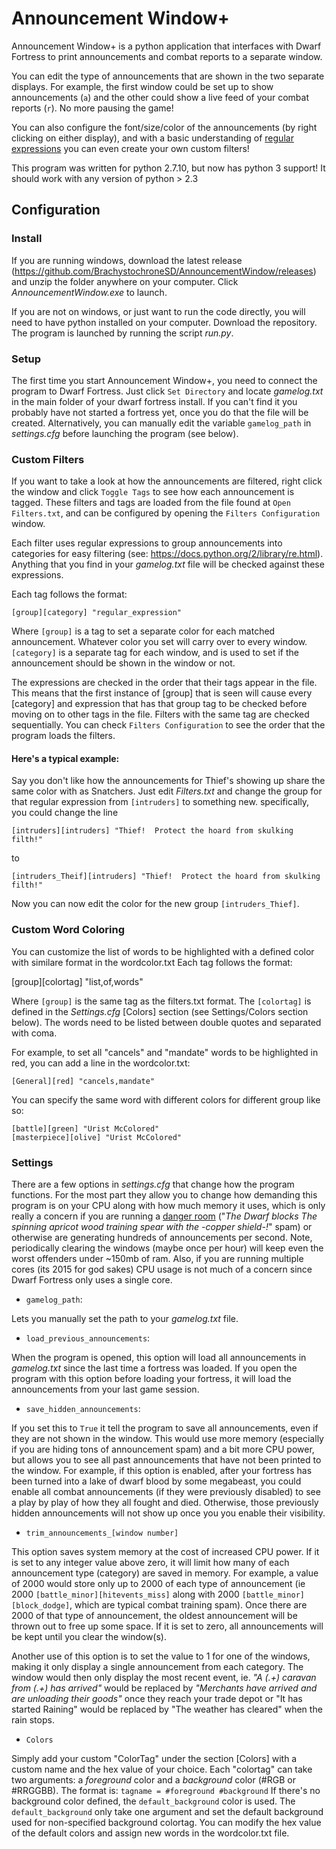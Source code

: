 # Announcement Window+

Announcement Window+ is a python application that interfaces with Dwarf Fortress to print announcements and combat reports to a separate window.

You can edit the type of announcements that are shown in the two separate displays. For example, the first window could be set up to show announcements (```a```) and the other could show a live feed of your combat reports (```r```). No more pausing the game! 

You can also configure the font/size/color of the announcements (by right clicking on either display), and with a basic understanding of [regular expressions](https://docs.python.org/2/library/re.html) you can even create your own custom filters!

This program was written for python 2.7.10, but now has python 3 support! It should work with any version of python > 2.3 

## Configuration

### **Install**

If you are running windows, download the latest release (https://github.com/BrachystochroneSD/AnnouncementWindow/releases) and unzip the folder anywhere on your computer. Click *AnnouncementWindow.exe* to launch.

If you are not on windows, or just want to run the code directly, you will need to have python installed on your computer. Download the repository. The program is launched by running the script *run.py*.

### **Setup**

The first time you start Announcement Window+, you need to connect the program to Dwarf Fortress. Just click ```Set Directory``` and locate *gamelog.txt* in the main folder of your dwarf fortress install. If you can't find it you probably have not started a fortress yet, once you do that the file will be created. Alternatively, you can manually edit the variable ```gamelog_path``` in *settings.cfg* before launching the program (see below).

### **Custom Filters**

If you want to take a look at how the announcements are filtered, right click the window and click ```Toggle Tags``` to see how each announcement is tagged. These filters and tags are loaded from the file found at ```Open Filters.txt```, and can be configured by opening the ```Filters Configuration``` window. 

Each filter uses regular expressions to group announcements into categories for easy filtering (see: https://docs.python.org/2/library/re.html). Anything that you find in your *gamelog.txt* file will be checked against these expressions. 

Each tag follows the format:

	[group][category] "regular_expression"
    
Where ```[group]``` is a tag to set a separate color for each matched announcement. Whatever color you set will carry over to every window. ```[category]``` is a separate tag for each window, and is used to set if the announcement should be shown in the window or not.

The expressions are checked in the order that their tags appear in the file. This means that the first instance of [group] that is seen will cause every [category] and expression that has that group tag to be checked before moving on to other tags in the file. Filters with the same tag are checked sequentially. You can check ```Filters Configuration``` to see the order that the program loads the filters.

#### Here's a typical example:

Say you don't like how the announcements for Thief's showing up share the same color with as Snatchers. Just edit *Filters.txt* and change the group for that regular expression from ```[intruders]``` to something new.
specifically, you could change the line

	[intruders][intruders] "Thief!  Protect the hoard from skulking filth!"

to 

	[intruders_Theif][intruders] "Thief!  Protect the hoard from skulking filth!"

Now you can now edit the color for the new group ```[intruders_Thief]```.

### **Custom Word Coloring**

You can customize the list of words to be highlighted with a defined color with similare format
in the wordcolor.txt
Each tag follows the format:

[group][colortag] "list,of,words"

Where ```[group]``` is the same tag as the filters.txt format. The ```[colortag]``` is
defined in the *Settings.cfg* [Colors] section (see Settings/Colors section below). The words need to be listed between double quotes
and separated with coma.

For example, to set all "cancels" and "mandate" words to be highlighted in red, you can add
a line in the wordcolor.txt:
```
[General][red] "cancels,mandate"
```

You can specify the same word with different colors for different group like so:
```
[battle][green] "Urist McColored"
[masterpiece][olive] "Urist McColored"
```

### **Settings**

There are a few options in *settings.cfg* that change how the program functions. For the most part they allow you to change how demanding this program is on your CPU along with how much memory it uses, which is only really a concern if you are running a [danger room](http://dwarffortresswiki.org/index.php/DF2014:Danger_room) ("*The Dwarf blocks The spinning *apricot wood training spear* with the -copper shield-!*" spam) or otherwise are generating hundreds of announcements per second. Note, periodically clearing the windows (maybe once per hour) will keep even the worst offenders under ~150mb of ram. Also, if you are running multiple cores (its 2015 for god sakes) CPU usage is not much of a concern since Dwarf Fortress only uses a single core. 

* ```gamelog_path```: 

Lets you manually set the path to your *gamelog.txt* file.

* ```load_previous_announcements```:

When the program is opened, this option will load all announcements in *gamelog.txt* since the last time a fortress was loaded. If you open the program with this option before loading your fortress, it will load the announcements from your last game session. 

* ```save_hidden_announcements```: 

If you set this to ```True``` it tell the program to save all announcements, even if they are not shown in the window. This would use more memory (especially if you are hiding tons of announcement spam) and a bit more CPU power, but allows you to see all past announcements that have not been printed to the window. For example, if this option is enabled, after your fortress has been turned into a lake of dwarf blood by some megabeast, you could enable all combat announcements (if they were previously disabled) to see a play by play of how they all fought and died. Otherwise, those previously hidden announcements will not show up once you you enable their visibility.

* ```trim_announcements_[window number]``` 

This option saves system memory at the cost of increased CPU power. If it is set to any integer value above zero, it will limit how many of each announcement type (category) are saved in memory. For example, a value of 2000 would store only up to 2000 of each type of announcement (ie 2000 ```[battle_minor][hitevents_miss]``` along with 2000 ```[battle_minor][block_dodge]```, which are typical combat training spam). Once there are 2000 of that type of announcement, the oldest announcement will be thrown out to free up some space. If it is set to zero, all announcements will be kept until you clear the window(s).

Another use of this option is to set the value to 1 for one of the windows, making it only display a single announcement from each category. The window would then only display the most recent event, ie. *"A (.+) caravan from (.+) has arrived"* would be replaced by *"Merchants have arrived and are unloading their goods"* once they reach your trade depot or "It has started Raining" would be replaced by "The weather has cleared" when the rain stops.

* ```Colors```

Simply add your custom "ColorTag" under the section [Colors] with a custom name and the hex value of your choice.
Each "colortag" can take two arguments: a *foreground* color and a *background* color (#RGB or #RRGGBB).
The format is:
```tagname = #foreground #background```
If there's no background color defined, the ```default_background``` color is used.
The ```default_background``` only take one argument and set the default background used for non-specified background colortag.
You can modify the hex value of the default colors and assign new words in the wordcolor.txt file.
